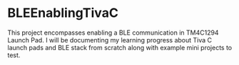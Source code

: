 # BLEEnablingTivaC
This project encompasses enabling a BLE communication in TM4C1294 Launch Pad. I will be documenting my learning progress about Tiva C launch pads and BLE stack from scratch along with example mini projects to test.   

